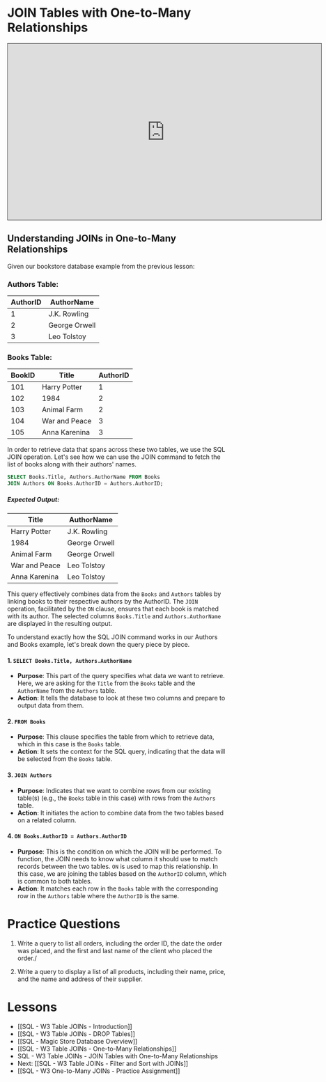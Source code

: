 
# JOIN Tables with One-to-Many Relationships


<iframe src="https://egator.hosted.panopto.com/Panopto/Pages/Embed.aspx?id=851a0a62-1d48-4d30-9bff-b0fb000eb927&autoplay=false&offerviewer=true&showtitle=true&showbrand=true&captions=false&interactivity=all" height="405" width="720" style="border: 1px solid #464646;" allowfullscreen allow="autoplay" aria-label="Panopto Embedded Video Player"></iframe>

## Understanding JOINs in One-to-Many Relationships

Given our bookstore database example from the previous lesson:
### Authors Table:
| AuthorID | AuthorName |
| ---- | ---- |
| 1 | J.K. Rowling |
| 2 | George Orwell |
| 3 | Leo Tolstoy |
### Books Table:
|BookID|Title|AuthorID|
|---|---|---|
|101|Harry Potter|1|
|102|1984|2|
|103|Animal Farm|2|
|104|War and Peace|3|
|105|Anna Karenina|3|

In order to retrieve data that spans across these two tables, we use the SQL JOIN operation. Let's see how we can use the JOIN command to fetch the list of books along with their authors' names.

```sql
SELECT Books.Title, Authors.AuthorName FROM Books
JOIN Authors ON Books.AuthorID = Authors.AuthorID; 
```
##### Expected Output:
| Title | AuthorName |
| ---- | ---- |
| Harry Potter | J.K. Rowling |
| 1984 | George Orwell |
| Animal Farm | George Orwell |
| War and Peace | Leo Tolstoy |
| Anna Karenina | Leo Tolstoy |

This query effectively combines data from the `Books` and `Authors` tables by linking books to their respective authors by the AuthorID. The `JOIN` operation, facilitated by the `ON` clause, ensures that each book is matched with its author. The selected columns `Books.Title` and `Authors.AuthorName` are displayed in the resulting output.

To understand exactly how the SQL JOIN command works in our Authors and Books example, let's break down the query piece by piece.
#### 1. `SELECT Books.Title, Authors.AuthorName`
- **Purpose**: This part of the query specifies what data we want to retrieve. Here, we are asking for the `Title` from the `Books` table and the `AuthorName` from the `Authors` table.
- **Action**: It tells the database to look at these two columns and prepare to output data from them.
#### 2. `FROM Books`
- **Purpose**: This clause specifies the table from which to retrieve data, which in this case is the `Books` table.
- **Action**: It sets the context for the SQL query, indicating that the data will be selected from the `Books` table.
#### 3. `JOIN Authors`
- **Purpose**: Indicates that we want to combine rows from our existing table(s) (e.g., the `Books` table in this case) with rows from the `Authors` table.
- **Action**: It initiates the action to combine data from the two tables based on a related column.
#### 4. `ON Books.AuthorID = Authors.AuthorID`
- **Purpose**: This is the condition on which the JOIN will be performed. To function, the JOIN needs to know what column it should use to match records between the two tables. `ON` is used to map this relationship. In this case, we are joining the tables based on the `AuthorID` column, which is common to both tables.
- **Action**: It matches each row in the `Books` table with the corresponding row in the `Authors` table where the `AuthorID` is the same.

# Practice Questions

1. Write a query to list all orders, including the order ID, the date the order was placed, and the first and last name of the client who placed the order./

2. Write a query to display a list of all products, including their name, price, and the name and address of their supplier.



# Lessons
- [[SQL - W3 Table JOINs - Introduction]]
- [[SQL - W3 Table JOINs - DROP Tables]]
- [[SQL - Magic Store Database Overview]]
- [[SQL - W3 Table JOINs - One-to-Many Relationships]]
- SQL - W3 Table JOINs - JOIN Tables with One-to-Many Relationships
- Next: [[SQL - W3 Table JOINs - Filter and Sort with JOINs]]
- [[SQL - W3 One-to-Many JOINs - Practice Assignment]]